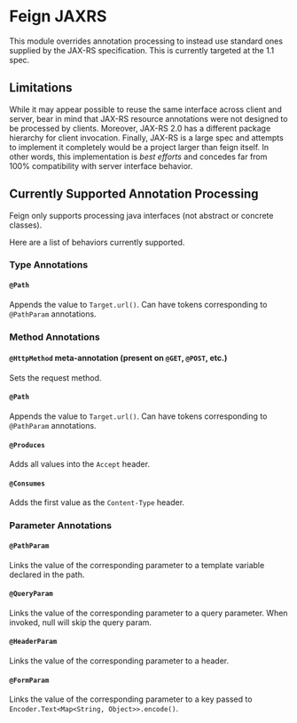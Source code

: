 # Feign JAXRS

This module overrides annotation processing to instead use standard ones supplied by the JAX-RS specification. This is currently
targeted at the 1.1 spec.

## Limitations

While it may appear possible to reuse the same interface across client and server, bear in mind that JAX-RS resource
annotations were not designed to be processed by clients. Moreover, JAX-RS 2.0 has a different package hierarchy for
client invocation. Finally, JAX-RS is a large spec and attempts to implement it completely would be a project larger
than feign itself. In other words, this implementation is *best efforts* and concedes far from 100% compatibility with
server interface behavior.

## Currently Supported Annotation Processing

Feign only supports processing java interfaces (not abstract or concrete classes).

Here are a list of behaviors currently supported.

### Type Annotations

#### `@Path`

Appends the value to `Target.url()`. Can have tokens corresponding to `@PathParam` annotations.

### Method Annotations

#### `@HttpMethod` meta-annotation (present on `@GET`, `@POST`, etc.)

Sets the request method.

#### `@Path`

Appends the value to `Target.url()`. Can have tokens corresponding to `@PathParam` annotations.

#### `@Produces`

Adds all values into the `Accept` header.

#### `@Consumes`

Adds the first value as the `Content-Type` header.

### Parameter Annotations

#### `@PathParam`

Links the value of the corresponding parameter to a template variable declared in the path.

#### `@QueryParam`

Links the value of the corresponding parameter to a query parameter. When invoked, null will skip the query param.

#### `@HeaderParam`

Links the value of the corresponding parameter to a header.

#### `@FormParam`

Links the value of the corresponding parameter to a key passed to `Encoder.Text<Map<String, Object>>.encode()`.

